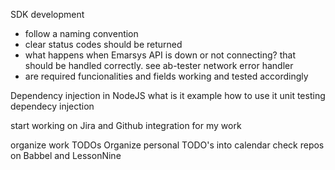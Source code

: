 SDK development

- follow a naming convention
- clear status codes should be returned
- what happens when Emarsys API is down or not connecting? that should be handled correctly. see ab-tester network 
error handler
- are required funcionalities and fields working and tested accordingly



Dependency injection in NodeJS
what is it
example
how to use it
unit testing dependecy injection


start working on Jira and Github integration for 
my work


organize work TODOs
Organize personal TODO's into calendar
check repos on Babbel and LessonNine
